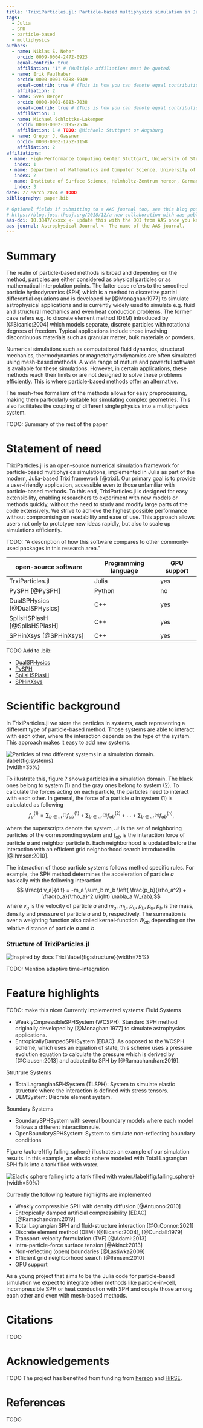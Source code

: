 ```yaml
---
title: 'TrixiParticles.jl: Particle-based multiphysics simulation in Julia'
tags:
  - Julia
  - SPH
  - particle-based
  - multiphysics
authors:
  - name: Niklas S. Neher
    orcid: 0009-0004-2472-0923
    equal-contrib: true
    affiliation: "1" # (Multiple affiliations must be quoted)
  - name: Erik Faulhaber
    orcid: 0000-0001-9788-5949
    equal-contrib: true # (This is how you can denote equal contributions between multiple authors)
    affiliation: 2
  - name: Sven Berger
    orcid: 0000-0001-6083-7038
    equal-contrib: true # (This is how you can denote equal contributions between multiple authors)
    affiliation: 3
  - name: Michael Schlottke-Lakemper
    orcid: 0000-0002-3195-2536
    affiliation: 1 # TODO: @Michael: Stuttgart or Augsburg
  - name: Gregor J. Gassner
    orcid: 0000-0002-1752-1158
    affiliation: 2
affiliations:
 - name: High-Performance Computing Center Stuttgart, University of Stuttgart, Germany
   index: 1
 - name: Department of Mathematics and Computer Science, University of Cologne, Germany
   index: 2
 - name: Institute of Surface Science, Helmholtz-Zentrum hereon, Germany
   index: 3
date: 27 March 2024 # TODO
bibliography: paper.bib

# Optional fields if submitting to a AAS journal too, see this blog post:
# https://blog.joss.theoj.org/2018/12/a-new-collaboration-with-aas-publishing
aas-doi: 10.3847/xxxxx <- update this with the DOI from AAS once you know it.
aas-journal: Astrophysical Journal <- The name of the AAS journal.
---
```


# Summary
The realm of particle-based methods is broad and depending on the method, particles are either considered as physical particles or as mathematical interpolation points.
The latter case refers to the smoothed particle hydrodynamics (SPH) which is a method to discretize partial differential equations and is developed by [@Monaghan:1977] to simulate astrophysical applications and is currently widely used to simulate e.g. fluid and structural mechanics and even heat conduction problems.
The former case refers e.g. to discrete element method (DEM) introduced by [@Bicanic:2004] which models separate, discrete particles with rotational degrees of freedom. Typical applications include those involving discontinuous materials such as granular matter, bulk materials or powders.

Numerical simulations such as computational fluid dynamics, structural mechanics, thermodynamics
or magnetohydrodynamics are often simulated using mesh-based methods. A wide range of
mature and powerful software is available for these simulations. However, in certain applications,
these methods reach their limits or are not designed to solve these problems efficiently.
This is where particle-based methods offer an alternative.

The mesh-free formalism of the methods allows for easy preprocessing, making them particularly
suitable for simulating complex geometries. This also facilitates the coupling of different single
physics into a multiphysics system.

TODO: Summary of the rest of the paper

# Statement of need

TrixiParticles.jl is an open-source numerical simulation framework for
particle-based multiphysics simulations, implemented in Julia as part of the modern,
Julia-based Trixi framework [@trixi].
Our primary goal is to provide a user-friendly application, accessible even to
those unfamiliar with particle-based methods. To this end, TrixiParticles.jl is designed
for easy extensibility, enabling researchers to experiment with new models or methods quickly,
without the need to study and modify large parts of the code extensively.
We strive to achieve the highest possible performance without compromising on readability
and ease of use. This approach allows users not only to prototype new ideas rapidly,
but also to scale up simulations efficiently.

TODO:
"A description of how this software compares to other commonly-used packages in this research area."

| open-source software          |Programming language  |  GPU support |
|-------------------------------|----------------------|--------------|
| TrxiParticles.jl              | Julia                | yes          |
| PySPH [@PySPH]                | Python               | no           |
| DualSPHysics [@DualSPHysics]  | C++                  | yes          |
| SplisHSPlasH [@SplisHSPlasH]  | C++                  | yes          |
| SPHinXsys [@SPHinXsys]        | C++                  | yes          |


TODO Add to .bib:
- [DualSPHysics](https://github.com/DualSPHysics/DualSPHysics)
- [PySPH](https://github.com/pypr/pysph)
- [SplisHSPlasH](https://github.com/InteractiveComputerGraphics/SPlisHSPlasH)
- [SPHinXsys](https://github.com/Xiangyu-Hu/SPHinXsys)


# Scientific background
In TrixiParticles.jl we store the particles in systems, each representing a different type of particle-based method. Those systems are able to interact with each other, where the interaction depends on the type of the system. This approach makes it easy to add new systems.

![Particles of two different systems in a simulation domain. \label{fig:systems}](systems.png){width=35%}

To illustrate this, figure ? shows particles in a simulation domain. The black ones belong to system $(1)$ and the gray ones belong to system $(2)$. To calculate the forces acting on each particle, the particles need to interact with each other.
In general, the force of a particle $a$ in system $(1)$ is calculated as following
$$ f_a^{(1)} = \sum_{b \in \mathcal{N}^{(1)}} f_{ab}^{(1)} + \sum_{b \in \mathcal{N}^{(2)}} f_{ab}^{(2)} + \dots + \sum_{b\in \mathcal{N}^{(n)}}f_{ab}^{(n)}, $$

where the superscripts denote the system, $\mathcal{N}$ is the set of neighboring particles of the corresponding system and $f_{ab}$ is the interaction force of particle $a$ and neighbor particle $b$. Each neighborhood is updated before the interaction with an efficient grid neighborhood search introduced in [@Ihmsen:2010].

The interaction of those particle systems follows method specific rules. For example, the SPH method determines the acceleration of particle $a$ basically with the following interaction
$$ \frac{d v_a}{d t} = -m_a \sum_b m_b \left( \frac{p_b}{\rho_a^2} + \frac{p_a}{\rho_a}^2 \right) \nabla_a W_{ab},$$
where $v_a$ is the velocity of particle $a$ and $m_a$, $m_b$, $\rho_a$, $\rho_b$, $p_a$, $p_b$ is the mass, density and pressure of particle $a$ and $b$, respectively. The summation is over a weighting function also called kernel-function $W_{ab}$ depending on the relative distance of particle $a$ and $b$.

### Structure of TrixiParticles.jl

![Inspired by [docs Trixi](https://trixi-framework.github.io/Trixi.jl/stable/overview/#overview-semidiscretizations) \label{fig:structure}](structure.png){width=75%}

TODO: Mention adaptive time-integration

# Feature highlights

TODO: make this nicer
Currently implemented systems:
Fluid Systems
- WeaklyCmpressibleSPHSystem (WCSPH): Standard SPH method originally developed by [@Monaghan:1977] to simulate astrophysics applications.
- EntropicallyDampedSPHSystem (EDAC): As opposed to the WCSPH scheme, which uses an equation of state, this scheme uses a pressure evolution equation to calculate the pressure which is derived by [@Clausen:2013] and adapted to SPH by [@Ramachandran:2019].

Strutrure Systems
- TotalLagrangianSPHSystem (TLSPH): System to simulate elastic structure where the interaction is defined with stress tensors.
- DEMSystem: Discrete element system.

Boundary Systems
- BoundarySPHSystem with several boundary models where each model follows a different interaction rule.
- OpenBoundarySPHSystem: System to simulate non-reflecting boundary conditions

Figure \autoref{fig:falling_sphere} illustrates an example of our simulation results.
In this example, an elastic sphere modeled with Total Lagrangian SPH falls into a tank filled with water.

![Elastic sphere falling into a tank filled with water.\label{fig:falling_sphere}](falling_sphere_combined_nonstick_4k_178.png){width=50%}

Currently the following feature highlights are implemented
- Weakly compressible SPH with density diffusion [@Antuono:2010]
- Entropically damped artificial compressibility (EDAC) [@Ramachandran:2019]
- Total Lagrangian SPH and fluid-structure interaction [@O_Connor:2021]
- Discrete element method (DEM) [@Bicanic:2004], [@Cundall:1979]
- Transport-velocity formulation (TVF) [@Adami:2013]
- Intra-particle-force surface tension [@Akinci:2013]
- Non-reflecting (open) boundaries [@Lastiwka2009]
- Efficient grid neighborhood search [@Ihmsen:2010]
- GPU support


As a young project that aims to be the Julia code for particle-based simulation we expect to integrate other methods
like particle-in-cell, incompressible SPH or heat conduction with SPH and couple those among each other and even with mesh-based methods.

# Citations
TODO
# Acknowledgements
TODO
The project has benefited from funding from [hereon](https://www.hereon.de/) and [HiRSE](https://www.helmholtz-hirse.de/).

# References
TODO
